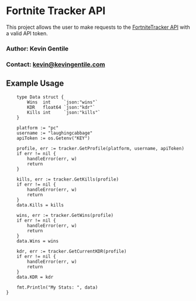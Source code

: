 # Fortnite Tracker API

This project allows the user to make requests to the [FortniteTracker API](https://fortnitetracker.com/site-api) with a valid API token.


### Author: Kevin Gentile
### Contact: kevin@kevingentile.com

## Example Usage
```
	type Data struct {
		Wins  int     `json:"wins"`
		KDR   float64 `json:"kdr"`
		Kills int     `json:"kills"`
	}

	platform := "pc"
	username := "laughingcabbage"
	apiToken := os.Getenv("KEY")

	profile, err := tracker.GetProfile(platform, username, apiToken)
	if err != nil {
		handleError(err, w)
		return
	}

	kills, err := tracker.GetKills(profile)
	if err != nil {
		handleError(err, w)
		return
	}
	data.Kills = kills

	wins, err := tracker.GetWins(profile)
	if err != nil {
		handleError(err, w)
		return
	}
	data.Wins = wins

	kdr, err := tracker.GetCurrentKDR(profile)
	if err != nil {
		handleError(err, w)
		return
	}
	data.KDR = kdr

	fmt.Println("My Stats: ", data)
}
```